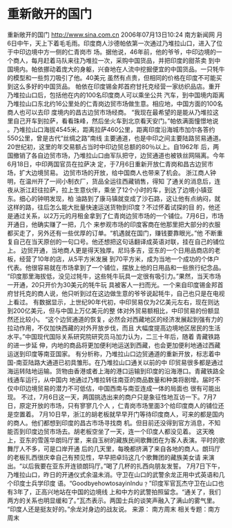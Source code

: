 # 重新敞开的国门

重新敞开的国门
http://www.sina.com.cn 2006年07月13日10:24 南方新闻网
月6日中午，天上下着毛毛雨。印度商人沙德帕依第一次通过乃堆拉山口，进入了位于中印边境中方一侧的仁青岗市 场。据他说，46年前，他的爷爷，中印边境的一个商人，每月赶着马队来往乃堆拉一次，采购中国货品，并把印度的甜茶卖 到中国境内。帕依挪动着庞大的身躯，兴奋地在人流中挖掘便宜的中国货品。一只牦牛的模型和一些剪刀吸引了他。40美元 虽然有点贵，但相同的价格在印度不可能买到这么多好的中国货品。
帕依在印度锡金邦首府甘托克经营一家纺织品店。重开乃堆拉山口后，包括他在内的100名印度商人可以乘坐公共 汽车，到中国境内距离乃堆拉山口东北约16公里处的仁青岗边贸市场做生意。相应地，中国方面的100名商人也可以去印 度境内的昌古边贸市场经商。
“我现在最希望的是能从乃堆拉这里自己开车到拉萨，看看珠峰，然后坐火车到北京看天安门。”帕依满面憧憬地说 。乃堆拉山口海拔4545米，距离拉萨460公里，距离印度沿海城市加尔各答约550公里，曾是古代“丝绸之路”南线 主要通道，也是中印之间主要陆路贸易通道。20世纪初，这里的年交易额占当时中印边贸总额的80％以上。自1962年 后，两国撤销了各自边贸市场，乃堆拉山口由军队把守，边贸通道也被铁丝网隔离。今年6月18日，中印两国官员在拉萨决 定，于7月6日重新开放仁青岗和昌古边贸市场，扩大边境贸易。
边贸市场的开放，给中国商人也带来了机会。
浙江商人钟明，在温州开了一间小制衣厂，货品全运往西藏销售，得知 了通关的消息后，连夜从浙江赶往拉萨，拉上生意伙伴，乘坐了12个小时的车，到达了边境小镇亚东。细心的钟明发现，柏 油路到了康马镇就变成了沙石路，这让他有点纳闷，就这样的路，往后怎么能大批量快速运送货物到印度？不过怀着试探的目 的，他还是通过关系，以2万元的月租金拿到了仁青岗边贸市场的一个铺位。7月6日，市场开通日，他确实赚了一把，几个 来参观市场的印度客商在他那里把大部分的衣服都买走了，另外还有一些优厚的订单。“机遇就在国门，赚钱要靠眼光。”他 不断重复自己在当天原创的一句口号。他还想把这句话翻译成英语对联，挂在自己的铺位上。
边贸开通，当地商人更是得天独厚。尼玛多吉，亚东的一个日用品商店的老板，经营了10年的店，从5平方米发展 到70平方米，成为当地一个成功的个体户代表。他很容易就在市场拿到了一个铺位，摆放上他的日用品和一些旅行纪念品。 “印度那里海拔低，没见过牦牛，这些牦牛玩具一定很有吸引力。”果然，当天市场一开通，20只开价为30美元的牦牛玩 具被客人一扫而光。一个来自印度锡金邦首府甘托克的商人说，他只听到过在这边做生意的爷爷说起牦牛，自己也只是在电视 上看过。
有数据显示，上世纪90年代初，中印贸易仅为2亿美元左右，现在则达到200亿美元，但与中国上万亿美元的整 体对外贸易额相比，中印贸易的份额显然还比较小。
“这个边贸通道的恢复，必然会对西藏地区的经济发展起到强有力的拉动作用，不仅加快西藏的对外开放步伐，而且 大幅度提高边境地区居民的生活水平。”中国现代国际关系研究院研究员马加力认为，二三十年后，随着
青藏铁路的进一步延 伸，内地的商品将更加便利地运送到西藏，也会更加便利地通过西藏运送到印度等南亚国家。
有分析称，乃堆拉山口边贸通道的重新开放，标志着中国-南亚陆路大通道已初具雏形。在乃堆拉山口通关以前的中 印贸易很多都是通过海运转陆地运输。货物由香港或者上海的港口运输到印度的沿海港口。青藏铁路全线通车运行，从中国内 地通过乃堆拉转往南亚的商品数量和种类将剧增。届时不仅中印边境贸易的潜力不可低估，中国西南与南亚连成一体的局面也 很有可能出现。
不过，7月6日这一天，两国挑选出来的商户只是象征性地互访一下。7月7日，原定开放的市场，只有寥寥几个人 ，仁青岗市场里面3个给印度商人的铺位还是空置着。
7月10日早，浙江的胡老板就早早开门等待印度商人，可来的都是国内的商人。他们都想到印度的昌古市场寻找商 机。但目前还没得到官方消息，不知能否到印度边贸市场去。胡老板空坐了一天，连一个印度人都没见着。
这天晚上，亚东的雪莲华朗玛厅里，来自玉树的藏族民间歌舞团在为客人表演。平时的歌舞厅人不多，可是口岸开通 后的几天里，每晚都挤满了来自各地的商人。朗玛厅的老板扎西很庆幸自己有预见性，早早把卓玛这几个歌舞团的藏族美女请 来演出。“以后我要在亚东开连锁朗玛厅。”喝了几杯的扎西向朋友发誓。
7月7日下午，乃堆拉山口，昨日的开通仪式余温未消。守卫在山口的武警余龙正用中式英语和几个印度士兵学印度 语。“GoodbyehowtosayinIndu﹖”印度军官瓦杰守卫在山口也有3年了，正高兴地站在中国的边境线 上和中方的武警拍照留念。“通关了，我们两方的关系也明显缓和了。”瓦杰表示。两国士兵的谈笑声融入了满山的雾气里。 “印度人还是挺友好的。”余龙对身边的战友说。 来源：
南方周末
相关专题：南方周末 

